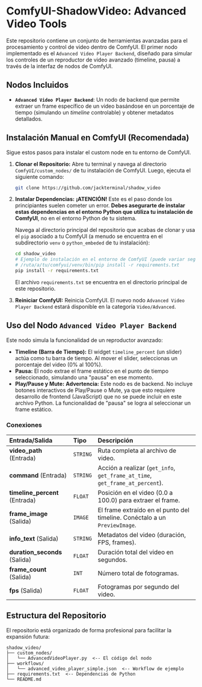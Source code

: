 # ComfyUI-ShadowVideo: Advanced Video Tools

Este repositorio contiene un conjunto de herramientas avanzadas para el procesamiento y control de video dentro de ComfyUI. El primer nodo implementado es el `Advanced Video Player Backend`, diseñado para simular los controles de un reproductor de video avanzado (timeline, pausa) a través de la interfaz de nodos de ComfyUI.

## Nodos Incluidos

*   **`Advanced Video Player Backend`**: Un nodo de backend que permite extraer un frame específico de un video basándose en un porcentaje de tiempo (simulando un *timeline* controlable) y obtener metadatos detallados.

## Instalación Manual en ComfyUI (Recomendada)

Sigue estos pasos para instalar el custom node en tu entorno de ComfyUI.

1.  **Clonar el Repositorio:**
    Abre tu terminal y navega al directorio `ComfyUI/custom_nodes/` de tu instalación de ComfyUI. Luego, ejecuta el siguiente comando:
    ```bash
    git clone https://github.com/jackterminal/shadow_video
    ```

2.  **Instalar Dependencias:**
    **¡ATENCIÓN!** Este es el paso donde los principiantes suelen cometer un error. **Debes asegurarte de instalar estas dependencias en el entorno Python que utiliza tu instalación de ComfyUI**, no en el entorno Python de tu sistema.

    Navega al directorio principal del repositorio que acabas de clonar y usa el `pip` asociado a tu ComfyUI (a menudo se encuentra en el subdirectorio `venv` o `python_embeded` de tu instalación):
    ```bash
    cd shadow_video
    # Ejemplo de instalación en el entorno de ComfyUI (puede variar según tu instalación)
    # /ruta/a/tu/comfyui/venv/bin/pip install -r requirements.txt
    pip install -r requirements.txt
    ```
    El archivo `requirements.txt` se encuentra en el directorio principal de este repositorio.

3.  **Reiniciar ComfyUI:**
    Reinicia ComfyUI. El nuevo nodo `Advanced Video Player Backend` estará disponible en la categoría `Video/Advanced`.

## Uso del Nodo `Advanced Video Player Backend`

Este nodo simula la funcionalidad de un reproductor avanzado:

*   **Timeline (Barra de Tiempo):** El widget `timeline_percent` (un slider) actúa como tu barra de tiempo. Al mover el slider, seleccionas un porcentaje del video (0% al 100%).
*   **Pausa:** El nodo extrae el frame estático en el punto de tiempo seleccionado, simulando una "pausa" en ese momento.
*   **Play/Pause y Mute:** **Advertencia:** Este nodo es de backend. No incluye botones interactivos de Play/Pause o Mute, ya que esto requiere desarrollo de frontend (JavaScript) que no se puede incluir en este archivo Python. La funcionalidad de "pausa" se logra al seleccionar un frame estático.

### Conexiones

| Entrada/Salida | Tipo | Descripción |
| :--- | :--- | :--- |
| **video_path** (Entrada) | `STRING` | Ruta completa al archivo de video. |
| **command** (Entrada) | `STRING` | Acción a realizar (`get_info`, `get_frame_at_time`, `get_frame_at_percent`). |
| **timeline_percent** (Entrada) | `FLOAT` | Posición en el video (0.0 a 100.0) para extraer el frame. |
| **frame_image** (Salida) | `IMAGE` | El frame extraído en el punto del timeline. Conéctalo a un `PreviewImage`. |
| **info_text** (Salida) | `STRING` | Metadatos del video (duración, FPS, frames). |
| **duration_seconds** (Salida) | `FLOAT` | Duración total del video en segundos. |
| **frame_count** (Salida) | `INT` | Número total de fotogramas. |
| **fps** (Salida) | `FLOAT` | Fotogramas por segundo del video. |

## Estructura del Repositorio

El repositorio está organizado de forma profesional para facilitar la expansión futura:

```
shadow_video/
├── custom_nodes/
│   └── AdvancedVideoPlayer.py  <-- El código del nodo
├── workflows/
│   └── advanced_video_player_simple.json  <-- Workflow de ejemplo
├── requirements.txt  <-- Dependencias de Python
└── README.md
```
